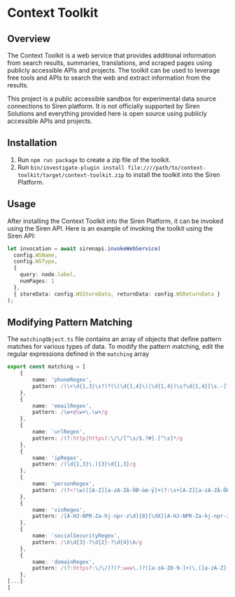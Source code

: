 # Context Toolkit

## Overview

The Context Toolkit is a web service that provides additional information from search results, summaries, translations, and scraped pages using publicly accessible APIs and projects. The toolkit can be used to leverage free tools and APIs to search the web and extract information from the results.

This project is a public accessible sandbox for experimental data source connections to Siren platform. It is not officially supported by Siren Solutions and everything provided here is open source using publicly accessible APIs and projects. 

## Installation

1. Run `npm run package` to create a zip file of the toolkit.
2. Run `bin/investigate-plugin install file:////path/to/context-toolkit/target/context-toolkit.zip` to install the toolkit into the Siren Platform.

## Usage

After installing the Context Toolkit into the Siren Platform, it can be invoked using the Siren API. Here is an example of invoking the toolkit using the Siren API:

```typescript
let invocation = await sirenapi.invokeWebService(
  config.WSName,
  config.WSType,
  {
    query: node.label,
    numPages: 1
  },
  { storeData: config.WSStoreData, returnData: config.WSReturnData }
);
```

## Modifying Pattern Matching

The `matchingObject.ts` file contains an array of objects that define pattern matches for various types of data. To modify the pattern matching, edit the regular expressions defined in the `matching` array

```typescript
export const matching = [
    {
        name: 'phoneRegex',
        pattern: /(\+\d{1,3}\s?)?(\(\d{1,4}\)|\d{1,4})\s?\d{1,4}[\s.-]?\d{1,4}(\s?(x|ext)\s?\d{1,4})?/g
    },
    {
        name: 'emailRegex',
        pattern: /\w+@\w+\.\w+/g
    },
    {
        name: 'urlRegex',
        pattern: /(?:http|https):\/\/[^\s/$.?#].[^\s]*/g
    },
    {
        name: 'ipRegex',
        pattern: /(\d{1,3}\.){3}\d{1,3}/g
    },
    {
        name: 'personRegex',
        pattern: /(?<!\w)([A-Z][a-zA-ZÀ-ÖØ-öø-ÿ]+(?:\s+[A-Z][a-zA-ZÀ-ÖØ-öø-ÿ]+)+)(?!\w)/g
    },
    {
        name: 'vinRegex',
        pattern: /[A-HJ-NPR-Za-hj-npr-z\d]{8}[\dX][A-HJ-NPR-Za-hj-npr-z\d]{2}\d{6}/g
    },
    {
        name: 'socialSecurityRegex',
        pattern: /\b\d{3}-?\d{2}-?\d{4}\b/g
    },
    {
        name: 'domainRegex',
        pattern: /(?:https?:\/\/)?(?:www\.)?([a-zA-Z0-9-]+)\.([a-zA-Z]{2,63})(?:\/\S*)?/gi
    },
[...]
]
```